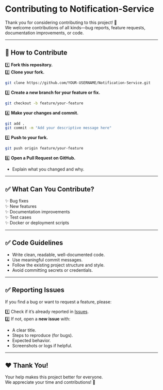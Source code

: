 # Contributing to Notification-Service

Thank you for considering contributing to this project! 🙏  
We welcome contributions of all kinds—bug reports, feature requests, documentation improvements, or code.

---

## 📜 How to Contribute

1️⃣ **Fork this repository.**  
2️⃣ **Clone your fork.**
   ```bash
   git clone https://github.com/YOUR-USERNAME/Notification-Service.git
   ```
3️⃣ **Create a new branch for your feature or fix.**
   ```bash
   git checkout -b feature/your-feature
   ```
4️⃣ **Make your changes and commit.**
   ```bash
   git add .
   git commit -m "Add your descriptive message here"
   ```
5️⃣ **Push to your fork.**
   ```bash
   git push origin feature/your-feature
   ```
6️⃣ **Open a Pull Request on GitHub.**
- Explain what you changed and why.

---

## ✅ What Can You Contribute?

✨ Bug fixes  
✨ New features  
✨ Documentation improvements  
✨ Test cases  
✨ Docker or deployment scripts

---

## ✅ Code Guidelines

- Write clean, readable, well-documented code.
- Use meaningful commit messages.
- Follow the existing project structure and style.
- Avoid committing secrets or credentials.

---

## ✅ Reporting Issues

If you find a bug or want to request a feature, please:

1️⃣ Check if it’s already reported in [Issues](../../issues).  
2️⃣ If not, open a **new issue** with:
- A clear title.
- Steps to reproduce (for bugs).
- Expected behavior.
- Screenshots or logs if helpful.

---

## ❤️ Thank You!

Your help makes this project better for everyone.  
We appreciate your time and contributions! 🚀
